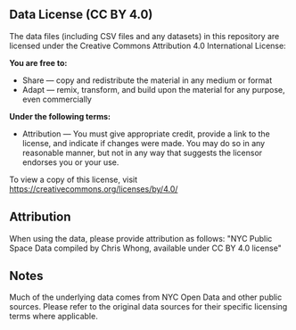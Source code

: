 
## Data License (CC BY 4.0)

The data files (including CSV files and any datasets) in this repository are licensed under the Creative Commons Attribution 4.0 International License:

**You are free to:**
- Share — copy and redistribute the material in any medium or format
- Adapt — remix, transform, and build upon the material for any purpose, even commercially

**Under the following terms:**
- Attribution — You must give appropriate credit, provide a link to the license, and indicate if changes were made. You may do so in any reasonable manner, but not in any way that suggests the licensor endorses you or your use.

To view a copy of this license, visit https://creativecommons.org/licenses/by/4.0/

## Attribution

When using the data, please provide attribution as follows:
"NYC Public Space Data compiled by Chris Whong, available under CC BY 4.0 license"

## Notes

Much of the underlying data comes from NYC Open Data and other public sources. Please refer to the original data sources for their specific licensing terms where applicable.